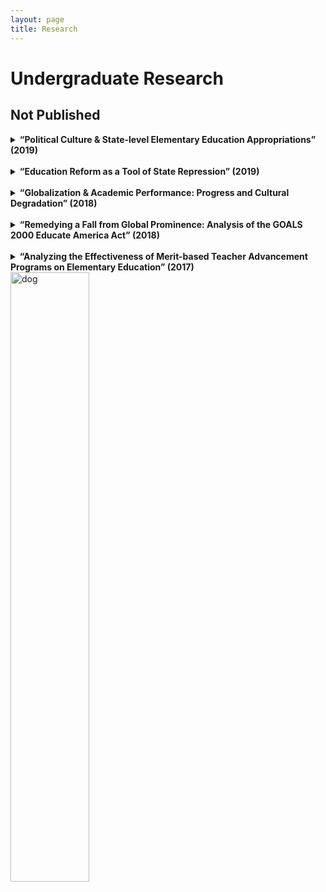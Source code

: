 ```yaml
---
layout: page
title: Research
---
```


<div class="text-left">
  <h1>Undergraduate Research</h1>
  <h2>Not Published</h2>

<details>
  <summary>
    <b>“Political Culture & State-level Elementary Education Appropriations” (2019)</b>
  </summary>
  <p>
    Utilized Elazar’s political culture typology, Heck’s applied political culture framework on higher education appropriations, and Wirt’s study on legislator response to political culture to explore the link between a state legislature’s dominant political culture and elementary education appropriations
  </p>
  </details>
<br>
  <details> 
  <summary>
    <b>“Education Reform as a Tool of State Repression” (2019)</b>
  </summary>
  <p>
   Utilized Finkel and Davenport’s characterizations of state repression to conduct a case study on Canada’s use of education reform as a tool of state repression to subjugate the aboriginal population into residential schools via The Indian Act of 1876
  </p>
</details>
  <br>

<details>
  <summary>
    <b>“Globalization & Academic Performance: Progress and Cultural Degradation” (2018)</b>
  </summary>
  <p>
    Utilized OLS regression analysis on the KOF Globalization Index and the Programme for International Student Assessment (PISA) data to explore the link between globalization and academic performance
  </p>
  </details>
<br>

<details>
  <summary>
    <b>“Remedying a Fall from Global Prominence: Analysis of the GOALS 2000 Educate America Act”	(2018)</b>
  </summary>
  <p>
    Utilized John Kingdon's Policy Streams Model and Graham Allison's Governmental Politics Model to study the formulation and implementation of the GOALS 2000: Educate America Act
  </p>
  </details>
  <br>

  <details>
  <summary>
    <b>“Analyzing the Effectiveness of Merit-based Teacher Advancement Programs on Elementary Education”	(2017)</b>
  </summary>
  <p>
    Utilized OLS regression analysis on state-level standardized testing data and government-funded teacher advancement programs to explore the link between merit pay and academic performance
  </p>
  </details>
  
  <img src="[assets/img/orion_my_dog_gif.gif](https://kyletrojahn.com/assets/img/orion_my_dog_gif.gif)" alt="dog" style="width:50%">
</div>
